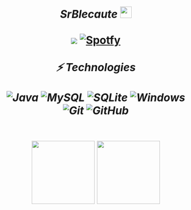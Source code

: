 <h1 align="center"><strong><em>SrBlecaute</em></strong> <img src="https://raw.githubusercontent.com/aemmadi/aemmadi/master/wave.gif" width="30px"/>
	<br>
	<br>
	<img src="https://img.shields.io/badge/-SrBlecaute%239581-000?style=for-the-badge&amp;logo=Discord&amp;logoColor=white"/>
	<a href="https://open.spotify.com/user/fyvgujfms0xl6hvr9bdkvx8vp" target="_blank"><img alt="Spotfy" src="https://img.shields.io/badge/Spotify-1ED760?style=for-the-badge&amp;logo=spotify&amp;logoColor=white"/></a>
	<br>
	<br>
	<div>
	<em>⚡ Technologies<em/>
	<br>
	<br>
	<img alt="Java" src="https://img.shields.io/badge/java-%23ED8B00.svg?&style=for-the-badge&logo=java&logoColor=white"/>
	<img alt="MySQL" src="https://img.shields.io/badge/mysql-4c4c4c.svg?&style=for-the-badge&logo=mysql&logoColor=white"/>
	<img alt="SQLite" src="https://img.shields.io/badge/-SQLite-4287f5?style=for-the-badge&logo=sqlite&logoColor=23ffffff"/>
	<img alt="Windows" src="https://img.shields.io/badge/-Windows-00A4EF?style=for-the-badge&logo=windows&logoColor=23ffffff"/>
	<img alt="Git" src="https://img.shields.io/badge/-Git-%23F05032?style=for-the-badge&logo=git&logoColor=%23ffffff"/>
	<img alt="GitHub" src="https://img.shields.io/badge/github%20-%23121011.svg?&style=for-the-badge&logo=github&logoColor=white"/>
	<br>
	<p align="center">
		<br>
		<img src="https://github-readme-stats.vercel.app/api?username=SrBlecaute01&show_icons=true&theme=radical&count_private=true" height="165px">
		<img src="https://github-readme-stats.vercel.app/api/top-langs/?username=SrBlecaute01&show_icons=true&theme=radical&count_private=true" height="165px">
	</p>
	</div>
</h1>
